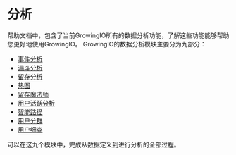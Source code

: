 # 分析

帮助文档中，包含了当前GrowingIO所有的数据分析功能，了解这些功能能够帮助您更好地使用GrowingIO。
GrowingIO的数据分析模块主要分为九部分：

* [事件分析](单图.md)
* [漏斗分析](漏斗.md)
* [留存分析](retention.md)
* [热图](Features/heatmap.md)
* [留存魔法师](liucunmofashi.md)
* [用户活跃分析](engagement.md)
* [智能路径](Features/zhi-neng-lu-jing.md)
* [用户分群](usersegmentation.md)
* [用户细查](用户细查.md)

可以在这九个模块中，完成从数据定义到进行分析的全部过程。
